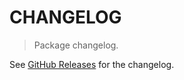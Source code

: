 # CHANGELOG

> Package changelog.

See [GitHub Releases](https://github.com/stdlib-js/array-convert/releases) for the changelog.